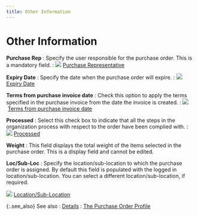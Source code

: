 ```yaml
---
title: Other Information
---
```


# Other Information


**Purchase Rep**
: Specify the user responsible for the purchase order.  This is a mandatory field.
: ![]({{site.pp_baseurl}}/img/lens.gif) [Purchase  Representative]({{site.pp_baseurl}}/purc-proc/doc-profile/contents/tabs/details/other-information/purchase_representative.html)


**Expiry Date**
: Specify the date when the purchase order will expire.
: ![]({{site.pp_baseurl}}/img/lens.gif) [Expiry  Date]({{site.pp_baseurl}}/purc-proc/doc-profile/contents/tabs/details/other-information/expiry_date.html)


**Terms from purchase invoice date**
: Check this option to apply the terms specified in  the purchase invoice from the date the invoice is created.
: ![]({{site.pp_baseurl}}/img/lens.gif)  [Terms  from purchase invoice date]({{site.pp_baseurl}}/purc-proc/doc-profile/contents/tabs/details/payment-information/terms_from_purchase_receipt_date_pur.html)


**Processed**
: Select this check box to indicate that all the steps  in the organization process with respect to the order have been complied  with.
: ![]({{site.pp_baseurl}}/img/lens.gif) [Processed]({{site.pp_baseurl}}/purc-proc/doc-profile/contents/tabs/details/other-information/processed.html)


**Weight**
: This field displays the total weight of the items  selected in the purchase order. This is a display field and cannot be  edited.


**Loc/Sub-Loc**
: Specify the location/sub-location to which the purchase  order is assigned. By default this field is populated with the logged  in location/sub-location. You can select a different location/sub-location,  if required.


![]({{site.pp_baseurl}}/img/lens.gif) [Location/Sub-Location]({{site.pp_baseurl}}/purc-proc/doc-profile/contents/document-information/department_purchasing.html)


{:.see_also}
See also
: [Details]({{site.pp_baseurl}}/misc/details_doc_tab_views_po_step_by_step.html)
: [The Purchase  Order Profile]({{site.pp_baseurl}}/purc-proc/pos/create-po/create-a-new-purchase-order/the-purchase-order-profile/the_purchase_order_profile.html)
